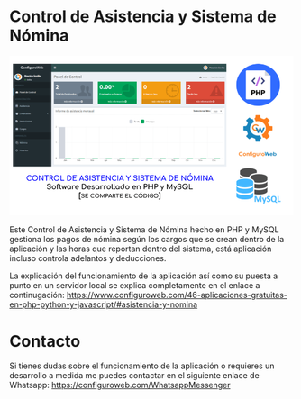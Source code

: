 # Control de Asistencia y Sistema de Nómina
<img src="Control-de-Asistencia-y-Sistema-de-Nomina.png">

Este Control de Asistencia y Sistema de Nómina hecho en PHP y MySQL gestiona los pagos de nómina según los cargos que se crean dentro de la aplicación y las horas que reportan dentro del sistema, está aplicación incluso controla adelantos y deducciones.

La explicación del funcionamiento de la aplicación así como su puesta a punto en un servidor local se explica completamente en el enlace a continugación:
https://www.configuroweb.com/46-aplicaciones-gratuitas-en-php-python-y-javascript/#asistencia-y-nomina

# Contacto
Si tienes dudas sobre el funcionamiento de la aplicación o requieres un desarrollo a medida me puedes contactar en el siguiente enlace de Whatsapp:
https://configuroweb.com/WhatsappMessenger
